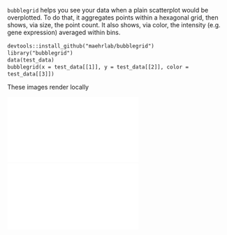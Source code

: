     
`bubblegrid` helps you see your data when a plain scatterplot would be overplotted. To do that, it aggregates points within a hexagonal grid, then shows, via size, the point count. It also shows, via color, the intensity (e.g. gene expression) averaged within bins.
    
    devtools::install_github("maehrlab/bubblegrid")
    library("bubblegrid")
    data(test_data)
    bubblegrid(x = test_data[[1]], y = test_data[[2]], color = test_data[[3]])


These images render locally

![A demonstration of the results](doc/demo_plot_plain.pdf?raw=true)
![A demonstration of the results](doc/demo_plot_bubble.pdf?raw=true)
